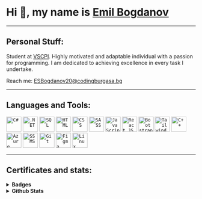 
# Hi :wave:, my name is [Emil  Bogdanov](https://www.linkedin.com/in/emil-bogdanov-a304b62a0/)
<hr>

## Personal Stuff:

Student at [VSCPI](https://www.codingburgas.bg/). Highly motivated and adaptable individual with a passion for programming. I am dedicated to achieving excellence in every task I undertake.

Reach me: ESBogdanov20@codingburgasa.bg

<hr>

## Languages and Tools:

  <code><img height="40" src="https://seeklogo.com/images/C/c-sharp-c-logo-02F17714BA-seeklogo.com.png" alt="C#"></code>
  <code><img height="40" src="https://upload.wikimedia.org/wikipedia/commons/7/7d/Microsoft_.NET_logo.svg" alt=".NET"></code>
  <code><img height="40" src="https://symbols.getvecta.com/stencil_27/79_sql-database-generic.494ff6320e.png" alt="SQL"></code>
  <code><img height="40" src="https://cdn.pixabay.com/photo/2017/08/05/11/16/logo-2582748_640.png" alt="HTML"></code>
  <code><img height="40" src="https://cdn.pixabay.com/photo/2017/08/05/11/16/logo-2582747_640.png" alt="CSS"></code>
  <code><img height="40" src="https://upload.wikimedia.org/wikipedia/commons/thumb/9/96/Sass_Logo_Color.svg/1280px-Sass_Logo_Color.svg.png" alt="SASS"></code>
  <code><img height="40" src="https://upload.wikimedia.org/wikipedia/commons/thumb/6/6a/JavaScript-logo.png/768px-JavaScript-logo.png" alt="JavaScript"></code>
  <code><img height="40" src="https://cdn4.iconfinder.com/data/icons/logos-3/600/React.js_logo-512.png" alt="React JS"></code>
  <code><img height="40" src="https://upload.wikimedia.org/wikipedia/commons/thumb/b/b2/Bootstrap_logo.svg/2560px-Bootstrap_logo.svg.png" alt="Bootstrap"></code>
  <code><img height="40" src="https://files.raycast.com/80x1pxra7cyabkoyxqvlono2sg9p" alt="Tailwind"></code>
  <code><img height="40" src="https://upload.wikimedia.org/wikipedia/commons/thumb/1/18/ISO_C%2B%2B_Logo.svg/1822px-ISO_C%2B%2B_Logo.svg.png" alt="C++"></code>
  <code><img height="40" src="https://upload.wikimedia.org/wikipedia/commons/thumb/f/fa/Microsoft_Azure.svg/1200px-Microsoft_Azure.svg.png" alt="Azure"></code>
  <code><img height="40" src="https://img.icons8.com/?size=512&id=laYYF3dV0Iew&format=png" alt="SSMS"></code>
  <code><img height="40" src="https://avatars.githubusercontent.com/u/18133?s=280&v=4" alt="Git"></code>
  <code><img height="40" src="https://cdn.sanity.io/images/599r6htc/localized/46a76c802176eb17b04e12108de7e7e0f3736dc6-1024x1024.png?w=804&h=804&q=75&fit=max&auto=format" alt="Figma"></code>
  <code><img height="40" src="https://upload.wikimedia.org/wikipedia/commons/thumb/3/35/Tux.svg/1200px-Tux.svg.png" alt="Linux"></code>

<hr>
 
## Certificates and stats:


<details>
  <summary><b>Badges</b></summary>

  <br>

  [![Microsoft Word 2016](https://i.postimg.cc/QtFdVTZH/microsoft-office-specialist-word-office-2016.png)](https://www.credly.com/badges/cc09d035-6d1a-4a04-9a2f-cbc98f2667f6)
  [![Microsoft Excel 2016](https://i.postimg.cc/CKPKF4t3/microsoft-office-specialist-excel-office-2016.png)](https://www.credly.com/badges/67dab529-3775-4992-a65f-7365a1b4d06a)
  [![HTML & CSS](https://i.postimg.cc/tT8C649D/mta-introduction-to-programming-using-html-and-css-certified-2021.png)](https://www.credly.com/badges/6423ad97-ae3f-4bb7-adfa-9ef204b47472)
  [![IT Specialist JavaScript](https://i.postimg.cc/2SYyTyhK/it-specialist-javascript.png)](https://www.credly.com/badges/c86f48ff-d790-417f-a0ce-c67786bdf857)
  [![App Development with Swift](https://i.postimg.cc/g2GgHHQ1/image.png)](https://www.credly.com/badges/8b2736f9-ce4e-46f9-9873-291f9cb448e0)
  [![English for IT1](https://i.postimg.cc/tJVGGdQN/english-for-it-1.png)](https://www.credly.com/badges/8edbf084-d292-4323-a717-34c1cc6e80e2)
  [![English for IT2](https://i.postimg.cc/6TJJW7BJ/english-for-it-2.png)](https://www.credly.com/badges/cc33a81f-bd4e-4876-a2d5-2ab6f4d30b0a)
  [![JavaScript Essentials 1](https://i.postimg.cc/mgSDn4S2/javascript-essentials-1.png)](https://www.credly.com/badges/2a11f984-cef0-4a4b-b4d3-732dbfcc0105)
  [![Introduction to Cybersecurity](https://i.postimg.cc/pVgphqTx/introduction-to-cybersecurity.png)](https://www.credly.com/badges/752413a6-c3e4-4f38-a274-6e354eccfeb2)
  [![Cybersecurity Essentials](https://i.postimg.cc/jqWDSGRZ/cybersecurity-essentials.png)](https://www.credly.com/badges/7b082c64-4687-4808-a853-1c704f711d9e)
  [![Photoshop](https://i.postimg.cc/HLpm87XT/adobe-certified-professional-in-visual-design-using-adobe-photoshop.png)](https://www.credly.com/badges/dc3b2718-a8cf-47ae-bc1d-1d27e8f34a87)
  [![Learn-A-Thon 2023](https://i.postimg.cc/8cWkmg5G/networking-academy-learn-a-thon-2023.png)](https://www.credly.com/badges/0825b09d-4a3f-40b3-bf18-6872393f62fd)
 
</details>

<details>	
  <summary><b>Github Stats</b></summary>

  <br>

  ![Grade](https://github-readme-stats.vercel.app/api?username=ESBogdanov20&show_icons=true&count_private=true)
  
  ![Languages](https://github-readme-stats-one-bice.vercel.app/api/top-langs/?username=ESBogdanov20&layout=compact&role=OWNER,ORGANIZATION_MEMBER,COLLABORATOR&langs_count=6")
  
  <hr>
</details>
